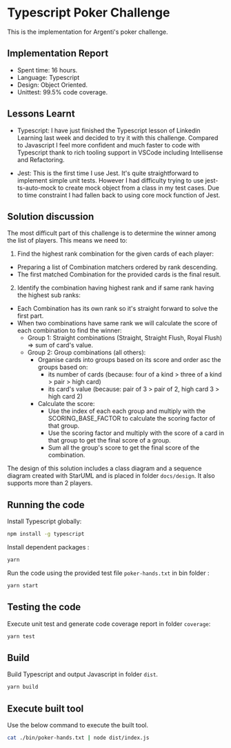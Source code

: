 # Typescript Poker Challenge

This is the implementation for Argenti's poker challenge.

## Implementation Report
- Spent time: 16 hours.
- Language: Typescript
- Design: Object Oriented.
- Unittest: 99.5% code coverage.

## Lessons Learnt
- Typescript: I have just finished the Typescript lesson of Linkedin Learning last week and decided to try it with this challenge. Compared to Javascript I feel more confident and much faster to code with Typescript thank to rich tooling support in VSCode including Intellisense and Refactoring.

- Jest: This is the first time I use Jest. It's quite straightforward to implement simple unit tests. However I had difficulty trying to use jest-ts-auto-mock to create mock object from a class in my test cases. Due to time constraint I had fallen back to using core mock function of Jest.

## Solution discussion
The most difficult part of this challenge is to determine the winner among the list of players. This means we need to:
1. Find the highest rank combination for the given cards of each player:
- Preparing a list of Combination matchers ordered by rank descending.
- The first matched Combination for the provided cards is the final result.
2. Identify the combination having highest rank and if same rank having the highest sub ranks:
- Each Combination has its own rank so it's straight forward to solve the first part.
- When two combinations have same rank we will calculate the score of each combination to find the winner:
  - Group 1: Straight combinations (Straight, Straight Flush, Royal Flush) => sum of card's value.
  - Group 2: Group combinations (all others):
    - Organise cards into groups based on its score and order asc the groups based on:
      - its number of cards (because: four of a kind > three of a kind > pair > high card)
      - its card's value (because: pair of 3 > pair of 2, high card 3 > high card 2)
    - Calculate the score:
      - Use the index of each each group and multiply with the SCORING_BASE_FACTOR to calculate the scoring factor of that group.
      - Use the scoring factor and multiply with the score of a card in that group to get the final score of a group.
      - Sum all the group's score to get the final score of the combination.

The design of this solution includes a class diagram and a sequence diagram created with StarUML and  is placed in folder `docs/design`. It also supports more than 2 players.
## Running the code

Install Typescript globally:

```bash
npm install -g typescript
```

Install dependent packages :

```bash
yarn
```

Run the code using the provided test file `poker-hands.txt` in bin folder :

```bash
yarn start
```

## Testing the code

Execute unit test and generate code coverage report in folder `coverage`:

```bash
yarn test
```

## Build

Build Typescript and output Javascript in folder `dist`.

```bash
yarn build
```

## Execute built tool

Use the below command to execute the built tool.

```bash
cat ./bin/poker-hands.txt | node dist/index.js
```